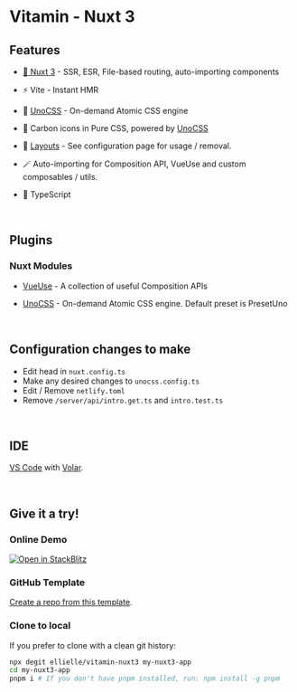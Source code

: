 # Vitamin - Nuxt 3

## Features

- [💚 Nuxt 3](https://nuxt.com/) - SSR, ESR, File-based routing, auto-importing components

- ⚡️ Vite - Instant HMR

- 🎨 [UnoCSS](https://github.com/antfu/unocss) - On-demand Atomic CSS engine

- 🔆 Carbon icons in Pure CSS, powered by [UnoCSS](https://github.com/antfu/unocss)

- 📑 [Layouts](https://nuxt.com/docs/guide/directory-structure/layouts) - See configuration page for usage / removal.

- 🪄 Auto-importing for Composition API, VueUse and custom composables / utils.

- 🔐 TypeScript

<br>

## Plugins

### Nuxt Modules

- [VueUse](https://github.com/vueuse/vueuse) - A collection of useful Composition APIs

- [UnoCSS](https://github.com/antfu/unocss) - On-demand Atomic CSS engine. Default preset is PresetUno

<br>

## Configuration changes to make

* Edit head in `nuxt.config.ts`
* Make any desired changes to `unocss.config.ts`
* Edit / Remove `netlify.toml`
* Remove `/server/api/intro.get.ts` and `intro.test.ts`

<br>

## IDE

[VS Code](https://code.visualstudio.com/) with [Volar](https://github.com/johnsoncodehk/volar).

<br>

## Give it a try!

### Online Demo

<a href="https://stackblitz.com/github/ellielle/vitamin-nuxt3">
<img alt="Open in StackBlitz" src="https://developer.stackblitz.com/img/open_in_stackblitz.svg" />
</a>

### GitHub Template

[Create a repo from this template](https://github.com/ellielle/vitamin-nuxt3/generate).

### Clone to local

If you prefer to clone with a clean git history:

```bash
npx degit ellielle/vitamin-nuxt3 my-nuxt3-app
cd my-nuxt3-app
pnpm i # If you don't have pnpm installed, run: npm install -g pnpm
```
